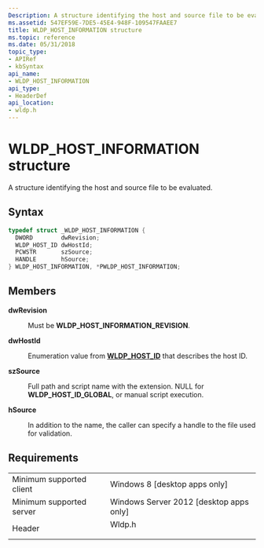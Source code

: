 ```yaml
---
Description: A structure identifying the host and source file to be evaluated.
ms.assetid: 547EF59E-7DE5-45E4-948F-109547FAAEE7
title: WLDP_HOST_INFORMATION structure
ms.topic: reference
ms.date: 05/31/2018
topic_type: 
- APIRef
- kbSyntax
api_name: 
- WLDP_HOST_INFORMATION
api_type: 
- HeaderDef
api_location: 
- wldp.h
---
```


# WLDP\_HOST\_INFORMATION structure

A structure identifying the host and source file to be evaluated.

## Syntax


```C++
typedef struct _WLDP_HOST_INFORMATION {
  DWORD        dwRevision;
  WLDP_HOST_ID dwHostId;
  PCWSTR       szSource;
  HANDLE       hSource;
} WLDP_HOST_INFORMATION, *PWLDP_HOST_INFORMATION;
```



## Members

<dl> <dt>

**dwRevision**
</dt> <dd>

Must be **WLDP\_HOST\_INFORMATION\_REVISION**.

</dd> <dt>

**dwHostId**
</dt> <dd>

Enumeration value from [**WLDP\_HOST\_ID**](wldp-host-id.md) that describes the host ID.

</dd> <dt>

**szSource**
</dt> <dd>

Full path and script name with the extension. NULL for **WLDP\_HOST\_ID\_GLOBAL**, or manual script execution.

</dd> <dt>

**hSource**
</dt> <dd>

In addition to the name, the caller can specify a handle to the file used for validation.

</dd> </dl>

## Requirements



|                                     |                                                                                   |
|-------------------------------------|-----------------------------------------------------------------------------------|
| Minimum supported client<br/> | Windows 8 \[desktop apps only\]<br/>                                        |
| Minimum supported server<br/> | Windows Server 2012 \[desktop apps only\]<br/>                              |
| Header<br/>                   | <dl> <dt>Wldp.h</dt> </dl> |



 

 




